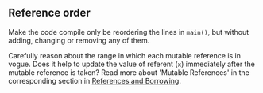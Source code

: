 ## Reference order

Make the code compile only be reordering the lines in `main()`, but without
adding, changing or removing any of them.

<div class="hint">
Carefully reason about the range in which each mutable reference is in
vogue. Does it help to update the value of referent (<code>x</code>) immediately after
the mutable reference is taken? Read more about 'Mutable References'
in the corresponding section in <a href="course://Understanding Ownership/Move Semantics/References and Borrowing">References and Borrowing</a>.
</div>
